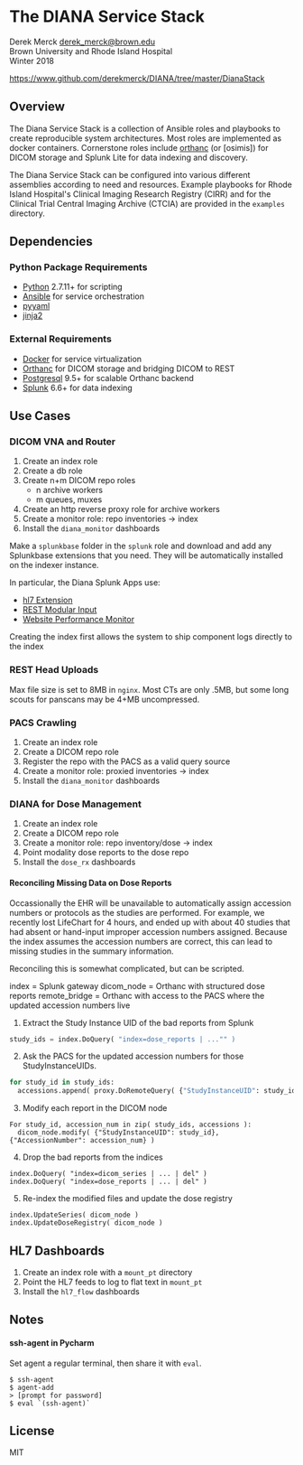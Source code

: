 # The DIANA Service Stack

Derek Merck <derek_merck@brown.edu>  
Brown University and Rhode Island Hospital  
Winter 2018

<https://www.github.com/derekmerck/DIANA/tree/master/DianaStack> 


## Overview

The Diana Service Stack is a collection of Ansible roles and playbooks to create reproducible system architectures.  Most roles are implemented as docker containers.  Cornerstone roles include [orthanc][] (or [osimis]) for DICOM storage and Splunk Lite for data indexing and discovery.

The Diana Service Stack can be configured into various different assemblies according to need and resources. Example playbooks for Rhode Island Hospital's Clinical Imaging Research Registry (CIRR) and for the Clinical Trial Central Imaging Archive (CTCIA) are provided in the `examples` directory.


## Dependencies

### Python Package Requirements

- [Python][] 2.7.11+ for scripting
- [Ansible][] for service orchestration
- [pyyaml][]
- [jinja2][]

### External Requirements

- [Docker][] for service virtualization
- [Orthanc][] for DICOM storage and bridging DICOM to REST
- [Postgresql][] 9.5+ for scalable Orthanc backend
- [Splunk][] 6.6+ for data indexing

[Docker]:http://www.docker.com
[Orthanc]: https://orthanc.chu.ulg.ac.be
[Splunk]: https://www.splunk.com
[Postgresql]:http://www.postgresql.org
[Orthanc]:http://www.orthanc-server.com
[Python]:http://www.python.org
[pyyaml]:http://pyyaml.org
[jinja2]:http://jinja.pocoo.org
[ansible]:http://www.ansible.com


## Use Cases

### DICOM VNA and Router

1. Create an index role
2. Create a db role
3. Create n+m DICOM repo roles
   - n archive workers
   - m queues, muxes
4. Create an http reverse proxy role for archive workers
5. Create a monitor role: repo inventories -> index
6. Install the `diana_monitor` dashboards

Make a `splunkbase` folder in the `splunk` role and download and add any Splunkbase extensions that you need.  They will be automatically installed on the indexer instance.

In particular, the Diana Splunk Apps use:

- [hl7 Extension](https://splunkbase.splunk.com/app/3283/)
- [REST Modular Input](https://splunkbase.splunk.com/app/1546/)
- [Website Performance Monitor]()

Creating the index first allows the system to ship component logs directly to the index

### REST Head Uploads

Max file size is set to 8MB in `nginx`.  Most CTs are only .5MB, but some long scouts for panscans may be 4+MB uncompressed.


### PACS Crawling

1. Create an index role
2. Create a DICOM repo role
3. Register the repo with the PACS as a valid query source
4. Create a monitor role: proxied inventories -> index
6. Install the `diana_monitor` dashboards


### DIANA for Dose Management

1. Create an index role
2. Create a DICOM repo role
3. Create a monitor role: repo inventory/dose -> index
4. Point modality dose reports to the dose repo
5. Install the `dose_rx` dashboards


#### Reconciling Missing Data on Dose Reports

Occassionally the EHR will be unavailable to automatically assign accession numbers or protocols as the studies are performed.  For example, we recently lost LifeChart for 4 hours, and ended up with about 40 studies that had absent or hand-input improper accession numbers assigned.  Because the index assumes the accession numbers are correct, this can lead to missing studies in the summary information.

Reconciling this is somewhat complicated, but can be scripted.

index = Splunk gateway
dicom_node = Orthanc with structured dose reports
remote_bridge = Orthanc with access to the PACS where the updated accession numbers live


1. Extract the Study Instance UID of the bad reports from Splunk

```python
study_ids = index.DoQuery( "index=dose_reports | ..."" )
```

2. Ask the PACS for the updated accession numbers for those StudyInstanceUIDs.
```python
for study_id in study_ids:
  accessions.append( proxy.DoRemoteQuery( {"StudyInstanceUID": study_id} ) )
```

3. Modify each report in the DICOM node
```
For study_id, accession_num in zip( study_ids, accessions ):
  dicom_node.modify( {"StudyInstanceUID": study_id}, {"AccessionNumber": accession_num} )
```

4. Drop the bad reports from the indices
```
index.DoQuery( "index=dicom_series | ... | del" )
index.DoQuery( "index=dose_reports | ... | del" )
```

5. Re-index the modified files and update the dose registry
```
index.UpdateSeries( dicom_node )
index.UpdateDoseRegistry( dicom_node )
```


## HL7 Dashboards

1. Create an index role with a `mount_pt` directory
2. Point the HL7 feeds to log to flat text in `mount_pt`
3. Install the `hl7_flow` dashboards

## Notes

#### ssh-agent in Pycharm

Set agent a regular terminal, then share it with `eval`.

```
$ ssh-agent
$ agent-add
> [prompt for password]
$ eval `(ssh-agent)`
```

## License

MIT
